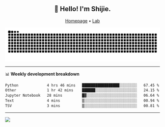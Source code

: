<h2 align="center">👋 Hello! I'm Shijie.</h2>
<p align="center">
  <a href="https://xu-shi-jie.github.io"> Homepage</a> •
  <a href="https://onodalab.ees.hokudai.ac.jp"> Lab </a>
</p>

![Snake animation](https://github.com/xu-shi-jie/xu-shi-jie/blob/output/github-snake.svg)


-------

📊 **Weekly development breakdown**
<!--START_SECTION:waka-->

```txt
Python             4 hrs 46 mins   █████████████████░░░░░░░░   67.45 %
Other              1 hr 42 mins    ██████░░░░░░░░░░░░░░░░░░░   24.15 %
Jupyter Notebook   28 mins         █▓░░░░░░░░░░░░░░░░░░░░░░░   06.64 %
Text               4 mins          ▒░░░░░░░░░░░░░░░░░░░░░░░░   00.94 %
TSV                3 mins          ▒░░░░░░░░░░░░░░░░░░░░░░░░   00.81 %
```

<!--END_SECTION:waka-->

-------
![](https://komarev.com/ghpvc/?username=xu-shi-jie&style=flat-square&color=blue) 
